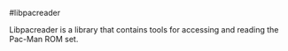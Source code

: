 #libpacreader

Libpacreader is a library that contains tools for accessing and reading the Pac-Man ROM set.

